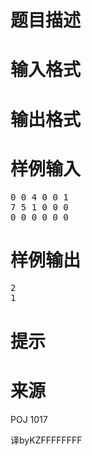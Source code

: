 

# 题目描述



# 输入格式



# 输出格式



# 样例输入


<pre class="sio">0 0 4 0 0 1
7 5 1 0 0 0
0 0 0 0 0 0 </pre>

# 样例输出


<pre class="sio">2
1 </pre>

# 提示



# 来源


<p>
POJ 1017
</p>
<p>
译byKZFFFFFFFF
</p>
